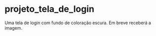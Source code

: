 # projeto_tela_de_login

Uma tela de login com fundo de coloração escura.
Em breve receberá a imagem.
